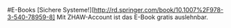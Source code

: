 #E-Books
[Sichere Systeme!][http://rd.springer.com/book/10.1007%2F978-3-540-78959-8]
Mit ZHAW-Account ist das E-Book gratis auslehnbar.